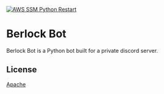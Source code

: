 [![AWS SSM Python Restart](https://github.com/nashsauter1/berlockbot/actions/workflows/github-actions.yml/badge.svg?branch=main)](https://github.com/nashsauter1/berlockbot/actions/workflows/github-actions.yml)
# Berlock Bot

Berlock Bot is a Python bot built for a private discord server.

## License

[Apache](http://www.apache.org/licenses/)
